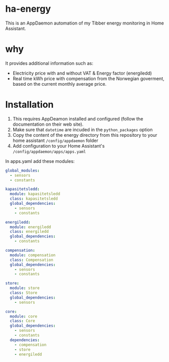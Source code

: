 # ha-energy
This is an AppDaemon automation of my Tibber energy monitoring in Home Assistant. 

# why
It provides additional information such as:
- Electricity price with and without VAT & Energy factor (energiledd)
- Real time kWh price with compensation from the Norwegian goverment, based on the current monthly average price.


# Installation

1. This requires AppDeamon installed and configured (follow the documentation on their web site).
2. Make sure that `datetime` are incuded in the `python_packages` option
3. Copy the content of the energy directory from this repository to your home assistant `/config/appdaemon` folder
4. Add configuration to your Home Assistant's `/config/appdaemon/apps/apps.yaml`


In apps.yaml add these modules:

```yaml
global_modules:
  - sensors
  - constants

kapasitetsledd:
  module: kapasitetsledd
  class: kapasitetsledd
  global_dependencies:
    - sensors
    - constants

energiledd:
  module: energiledd
  class: energiledd
  global_dependencies:
    - constants

compensation:
  module: compensation
  class: Compensation
  global_dependencies:
    - sensors
    - constants

store:
  module: store
  class: Store
  global_dependencies:
    - sensors

core:
  module: core
  class: Core
  global_dependencies:
    - sensors
    - constants
  dependencies:
    - compensation
    - store
    - energiledd
```
